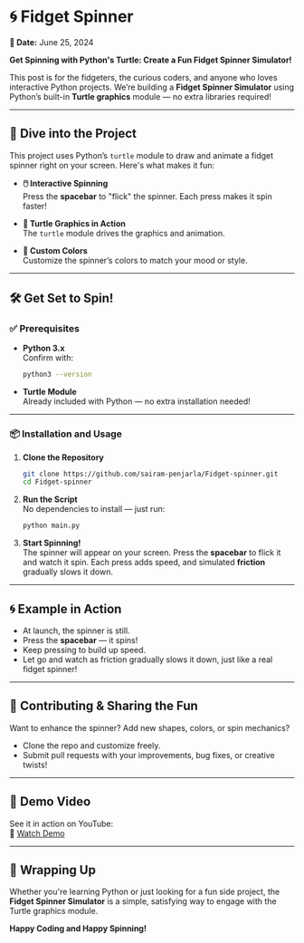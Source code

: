 # 🌀 Fidget Spinner  
**📅 Date:** June 25, 2024  

**Get Spinning with Python's Turtle: Create a Fun Fidget Spinner Simulator!**  

This post is for the fidgeters, the curious coders, and anyone who loves interactive Python projects. We’re building a **Fidget Spinner Simulator** using Python’s built-in **Turtle graphics** module — no extra libraries required!

---

## 🎯 Dive into the Project

This project uses Python’s `turtle` module to draw and animate a fidget spinner right on your screen. Here's what makes it fun:

- **🖱️ Interactive Spinning**  
  Press the **spacebar** to "flick" the spinner. Each press makes it spin faster!

- **🐢 Turtle Graphics in Action**  
  The `turtle` module drives the graphics and animation.

- **🎨 Custom Colors**  
  Customize the spinner’s colors to match your mood or style.

---

## 🛠️ Get Set to Spin!

### ✅ Prerequisites

- **Python 3.x**  
  Confirm with:  
  ```bash
  python3 --version
  ```

- **Turtle Module**  
  Already included with Python — no extra installation needed!

---

### 📦 Installation and Usage

1. **Clone the Repository**  
   ```bash
   git clone https://github.com/sairam-penjarla/Fidget-spinner.git
   cd Fidget-spinner
   ```

2. **Run the Script**  
   No dependencies to install — just run:  
   ```bash
   python main.py
   ```

3. **Start Spinning!**  
   The spinner will appear on your screen. Press the **spacebar** to flick it and watch it spin. Each press adds speed, and simulated **friction** gradually slows it down.

---

## 🌀 Example in Action

- At launch, the spinner is still.  
- Press the **spacebar** — it spins!  
- Keep pressing to build up speed.  
- Let go and watch as friction gradually slows it down, just like a real fidget spinner!

---

## 🤝 Contributing & Sharing the Fun

Want to enhance the spinner? Add new shapes, colors, or spin mechanics?

- Clone the repo and customize freely.
- Submit pull requests with your improvements, bug fixes, or creative twists!

---

## 🎥 Demo Video

See it in action on YouTube:  
🔗 [Watch Demo](https://www.youtube.com/watch?v=n2G8oNG-CQM)

---

## 🚀 Wrapping Up

Whether you're learning Python or just looking for a fun side project, the **Fidget Spinner Simulator** is a simple, satisfying way to engage with the Turtle graphics module.

**Happy Coding and Happy Spinning!**
